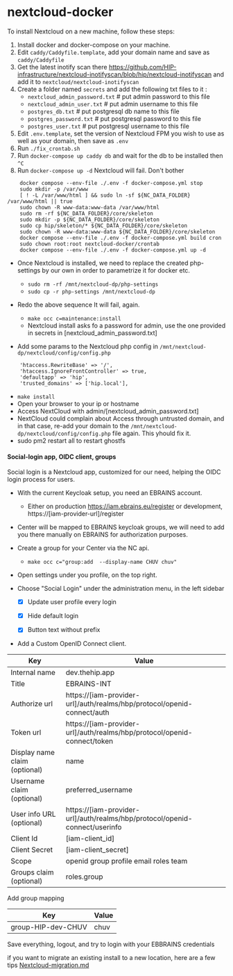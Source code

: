 # nextcloud-docker

To install Nextcloud on a new machine, follow these steps:

1. Install docker and docker-compose on your machine.
2. Edit `caddy/Caddyfile.template`, add your domain name and save as `caddy/Caddyfile`
3. Get the latest inotify scan there https://github.com/HIP-infrastructure/nextcloud-inotifyscan/blob/hip/nextcloud-inotifyscan and add it to `nextcloud/nextcloud-inotifyscan`
4. Create a folder named `secrets` and add the following txt files to it :
	- `nextcloud_admin_password.txt` # put admin password to this file
	- `nextcloud_admin_user.txt` # put admin username to this file
	- `postgres_db.txt` # put postgresql db name to this file
	- `postgres_password.txt` # put postgresql password to this file
	- `postgres_user.txt` # put postgresql username to this file
5. Edit `.env.template`, set the version of Nextcloud FPM you wish to use as well as your domain, then save as `.env`
6. Run `./fix_crontab.sh`
7. Run `docker-compose up caddy db` and wait for the db to be installed then `^C`
8. Run `docker-compose up -d` Nextcloud will fail. Don't bother
```
	docker compose --env-file ./.env -f docker-compose.yml stop
	sudo mkdir -p /var/www
	[ ! -L /var/www/html ] && sudo ln -sf ${NC_DATA_FOLDER} /var/www/html || true
	sudo chown -R www-data:www-data /var/www/html
	sudo rm -rf ${NC_DATA_FOLDER}/core/skeleton
	sudo mkdir -p ${NC_DATA_FOLDER}/core/skeleton
	sudo cp hip/skeleton/* ${NC_DATA_FOLDER}/core/skeleton
	sudo chown -R www-data:www-data ${NC_DATA_FOLDER}/core/skeleton
	docker compose --env-file ./.env -f docker-compose.yml build cron
	sudo chown root:root nextcloud-docker/crontab
	docker compose --env-file ./.env -f docker-compose.yml up -d
```

- Once Nextcloud is installed, we need to replace the created php-settings by our own in order to parametrize it for docker etc.
  - `sudo rm -rf /mnt/nextcloud-dp/php-settings`
  - `sudo cp -r php-settings /mnt/nextcloud-dp`

- Redo the above sequence  It will fail, again. 
  - `make occ c=maintenance:install`
  - Nextcloud install asks fo a password for admin, use the one provided in secrets in [nextcloud_admin_password.txt]

- Add some params to the Nextcloud php config in  `/mnt/nextcloud-dp/nextcloud/config/config.php`
```
    'htaccess.RewriteBase' => '/',    
    'htaccess.IgnoreFrontController' => true,     
    'defaultapp' => 'hip',
    'trusted_domains' => ['hip.local'],
```
- `make install`
- Open your browser to your ip or hostname
- Access NextCloud with admin/[nextcloud_admin_password.txt]
- NextCloud could complain about Access through untrusted domain, and in that case, re-add your domain to the `/mnt/nextcloud-dp/nextcloud/config/config.php` file again. This yhould fix it.
- sudo pm2 restart all to restart ghostfs

#### Social-login app, OIDC client, groups
Social login is a Nextcloud app, customized for our need, helping the OIDC login process for users.

- With the current Keycloak setup, you need an EBRAINS account. 
  - Either on production https://iam.ebrains.eu/register or development, https://[iam-provider-url]/register
- Center will be mapped to EBRAINS keycloak groups, we will need to add you there manually on EBRAINS for authorization purposes.
- Create a group for your Center via the NC api.
  - `make occ c="group:add  --display-name CHUV chuv"`

- Open settings under you profile, on the top right.
- Choose "Social Login" under the administration menu, in the left sidebar  
  - [x] Update user profile every login
  - [x] Hide default login
  - [x] Button text without prefix


- Add a Custom OpenID Connect client.

| Key | Value |
| --- | --- |
| Internal name | dev.thehip.app |
| Title | EBRAINS-INT |
| Authorize url | https://[iam-provider-url]/auth/realms/hbp/protocol/openid-connect/auth |
| Token url | https://[iam-provider-url]/auth/realms/hbp/protocol/openid-connect/token |
| Display name claim (optional) | name |
| Username claim (optional) | preferred_username |
| User info URL (optional) | https://[iam-provider-url]/auth/realms/hbp/protocol/openid-connect/userinfo | 
| Client Id | [iam-client_id] | 
| Client Secret | [iam-client_secret] |
| Scope | openid group profile email roles team | 
| Groups claim (optional) | roles.group |

Add group mapping 

| Key | Value |
| --- | --- |
| group-HIP-dev-CHUV | chuv | 

Save everything, logout, and try to login with your EBBRAINS credentials

if you want to migrate an existing install to a new location, here are a few tips [Nextcloud-migration.md](https://github.com/HIP-infrastructure/frontend/blob/master/Nextcloud-Migration.md)
